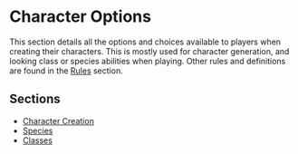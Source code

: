 # Character Options

This section details all the options and choices available to players when creating their characters. This is mostly used for character generation, and looking class or species abilities when playing. Other rules and definitions are found in the [Rules](rules/) section.

## Sections

* [Character Creation](character-options/character-creation/)
* [Species](character-options/species/)
* [Classes](character-options/classes/)
